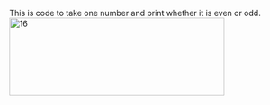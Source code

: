 This is code to take one number and print whether it is even or odd.
<img width="382" height="139" alt="16" src="https://github.com/user-attachments/assets/cd4c4134-8eb1-459a-9149-94526ca62746" />
